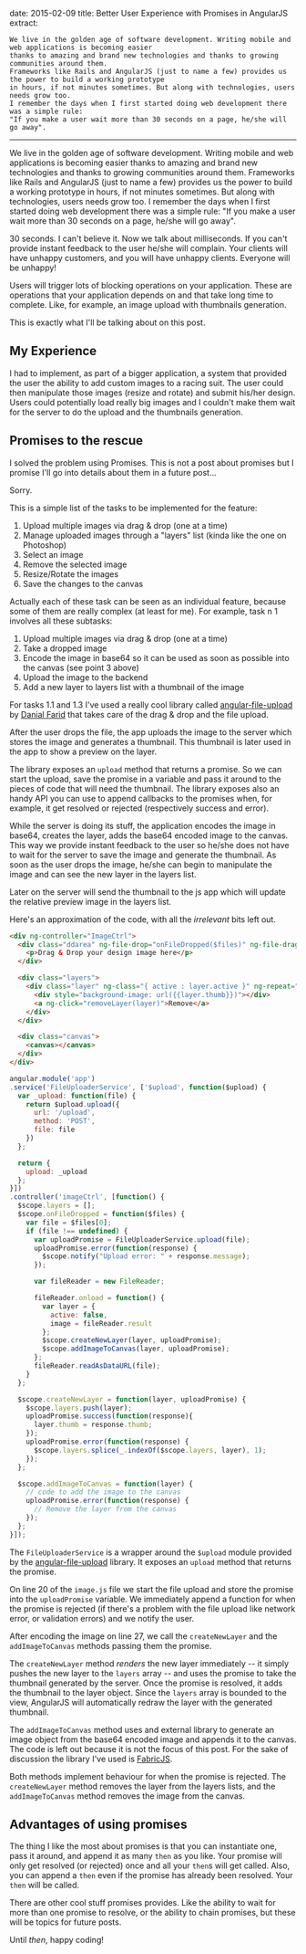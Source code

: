 date: 2015-02-09
title: Better User Experience with Promises in AngularJS
extract:
  >
    We live in the golden age of software development. Writing mobile and web applications is becoming easier
    thanks to amazing and brand new technologies and thanks to growing communities around them.
    Frameworks like Rails and AngularJS (just to name a few) provides us the power to build a working prototype
    in hours, if not minutes sometimes. But along with technologies, users needs grow too.
    I remember the days when I first started doing web development there was a simple rule:
    "If you make a user wait more than 30 seconds on a page, he/she will go away".
---
We live in the golden age of software development. Writing mobile and web applications is becoming easier
thanks to amazing and brand new technologies and thanks to growing communities around them.
Frameworks like Rails and AngularJS (just to name a few) provides us the power to build a working prototype
in hours, if not minutes sometimes. But along with technologies, users needs grow too.
I remember the days when I first started doing web development there was a simple rule:
"If you make a user wait more than 30 seconds on a page, he/she will go away".

30 seconds. I can't believe it. Now we talk about milliseconds. If you can't provide instant feedback to the
user he/she will complain. Your clients will have unhappy customers, and you will have unhappy clients.
Everyone will be unhappy!

Users will trigger lots of blocking operations on your application. These are operations that your
application depends on and that take long time to complete. Like, for example, an image upload with
thumbnails generation.

This is exactly what I'll be talking about on this post.

## My Experience

I had to implement, as part of a bigger application, a system that provided the user the ability to add
custom images to a racing suit. The user could then manipulate those images (resize and rotate) and submit
his/her design. Users could potentially load really big images and I couldn't make them wait for the server
to do the upload and the thumbnails generation.

## Promises to the rescue

I solved the problem using Promises. This is not a post about promises but I promise I'll go into details
about them in a future post...

Sorry.

This is a simple list of the tasks to be implemented for the feature:

1. Upload multiple images via drag & drop (one at a time)
2. Manage uploaded images through a "layers" list (kinda like the one on Photoshop)
  1. Select an image
  2. Remove the selected image
3. Resize/Rotate the images
4. Save the changes to the canvas

Actually each of these task can be seen as an individual feature, because some of them are really complex
(at least for me). For example, task n 1 involves all these subtasks:

1. Upload multiple images via drag & drop (one at a time)
  1. Take a dropped image
  2. Encode the image in base64 so it can be used as soon as possible into the canvas (see point 3 above)
  3. Upload the image to the backend
  4. Add a new layer to layers list with a thumbnail of the image

For tasks 1.1 and 1.3 I've used a really cool library called
[angular-file-upload](https://github.com/danialfarid/angular-file-upload) by
[Danial Farid](https://github.com/danialfarid) that takes care of the drag & drop and the file upload.

After the user drops the file, the app uploads the image to the server which stores the image and generates
a thumbnail. This thumbnail is later used in the app to show a preview on the layer.

The library exposes an `upload` method that returns a promise. So we can start the upload, save the
promise in a variable and pass it around to the pieces of code that will need the thumbnail. The library
exposes also an handy API you can use to append callbacks to the promises when, for example, it get resolved
or rejected (respectively success and error).

While the server is doing its stuff, the application encodes the image in base64, creates the layer, adds the
base64 encoded image to the canvas. This way we provide instant feedback to the user so he/she does not have
to wait for the server to save the image and generate the  thumbnail. As soon as the user drops the image,
he/she can begin to manipulate the image and can see the new layer in the layers list.

Later on the server will send the thumbnail to the js app which will update the relative preview image in
the layers list.

Here's an approximation of the code, with all the _irrelevant_ bits left out.

```html
<div ng-controller="ImageCtrl">
  <div class="ddarea" ng-file-drop="onFileDropped($files)" ng-file-drag-over-class="dropping">
    <p>Drag & Drop your design image here</p>
  </div>

  <div class="layers">
    <div class="layer" ng-class="{ active : layer.active }" ng-repeat="layer in layers">
      <div style="background-image: url({{layer.thumb}})"></div>
      <a ng-click="removeLayer(layer)">Remove</a>
    </div>
  </div>

  <div class="canvas">
    <canvas></canvas>
  </div>
</div>
```

```js
angular.module('app')
.service('FileUploaderService', ['$upload', function($upload) {
  var _upload: function(file) {
    return $upload.upload({
      url: '/upload',
      method: 'POST',
      file: file
    })
  };

  return {
    upload: _upload
  };
}])
.controller('imageCtrl', [function() {
  $scope.layers = [];
  $scope.onFileDropped = function($files) {
    var file = $files[0];
    if (file !== undefined) {
      var uploadPromise = FileUploaderService.upload(file);
      uploadPromise.error(function(response) {
        $scope.notify("Upload error: " + response.message);
      });

      var fileReader = new FileReader;

      fileReader.onload = function() {
        var layer = { 
          active: false,
          image = fileReader.result
        };
        $scope.createNewLayer(layer, uploadPromise);
        $scope.addImageToCanvas(layer, uploadPromise);
      };
      fileReader.readAsDataURL(file);
    }
  };

  $scope.createNewLayer = function(layer, uploadPromise) {
    $scope.layers.push(layer);
    uploadPromise.success(function(response){
      layer.thumb = response.thumb;
    });
    uploadPromise.error(function(response) {
      $scope.layers.splice(_.indexOf($scope.layers, layer), 1);
    });
  };

  $scope.addImageToCanvas = function(layer) {
    // code to add the image to the canvas
    uploadPromise.error(function(response) {
      // Remove the layer from the canvas
    });
  };
}]);
```

The `FileUploaderService` is a wrapper around the `$upload` module provided by the
[angular-file-upload](https://github.com/danialfarid/angular-file-upload) library. It exposes an `upload`
method that returns the promise.

On line 20 of the `image.js` file we start the file upload and store the promise into the `uploadPromise`
variable. We immediately append a function for when the promise is rejected (if there's a problem with the
file upload like network error, or validation errors) and we notify the user.

After encoding the image on line 27, we call the `createNewLayer` and the `addImageToCanvas` methods passing
them the promise.

The `createNewLayer` method _renders_ the new layer immediately -- it simply pushes the new layer to the
`layers` array -- and uses the promise to take the thumbnail generated by the server. Once the promise is
resolved, it adds the thumbnail to the layer object. Since the `layers` array is bounded to the view,
AngularJS will automatically redraw the layer with the generated thumbnail.

The `addImageToCanvas` method uses and external library to generate an image object from the base64 encoded
image and appends it to the canvas. The code is left out because it is not the focus of this post. For the
sake of discussion the library I've used is [FabricJS](http://fabricjs.com/).

Both methods implement behaviour for when the promise is rejected. The `createNewLayer` method removes the
layer from the layers lists, and the `addImageToCanvas` method removes the image from the canvas.

## Advantages of using promises

The thing I like the most about promises is that you can instantiate one, pass it around, and append it as
many `then` as you like. Your promise will only get resolved (or rejected) once and all your `then`s will get
called. Also, you can append a `then` even if the promise has already been resolved. Your `then` will be called.

There are other cool stuff promises provides. Like the ability to wait for more than one promise to resolve,
or the ability to chain promises, but these will be topics for future posts.

Until _then_, happy coding!
